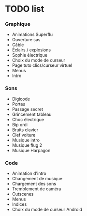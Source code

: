# TODO list

### Graphique

* Animations Superflu
* Ouverture sas
* Câble
* Éclairs / explosions
* Sophie électrique
* Choix du mode de curseur
* Page tuto clics/curseur virtuel
* Menus
* Intro

### Sons

* Digicode
* Portes
* Passage secret
* Grincement tableau
* Choc électrique
* Bip ordi
* Bruits clavier
* Clef voiture
* Musique intro
* Musique flug 2
* Musique Harpagon

### Code

* Animation d'intro
* Changement de musique
* Chargement des sons
* Tremblement de caméra
* Cutscenes
* Menus
* Indices
* Choix du mode de curseur Android
